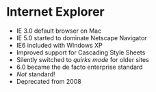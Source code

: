 # Internet Explorer

- IE 3.0 default browser on Mac
- IE 5.0 started to dominate Netscape Navigator
- IE6 included with Windows XP
- Improved support for Cascading Style Sheets
- Silently switched to _quirks mode_ for older sites
- 6.0 became the de facto enterprise standard
- _Not_ standard!
- Deprecated from 2008
